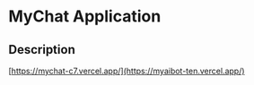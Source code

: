 # MyChat Application


## Description

[https://mychat-c7.vercel.app/](https://myaibot-ten.vercel.app/)

